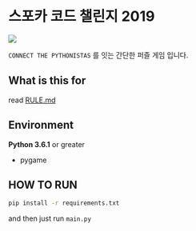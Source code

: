 # 스포카 코드 챌린지 2019

![](https://i.imgur.com/IJvbMtw.png)

`CONNECT THE PYTHONISTAS` 를 잇는 간단한 퍼즐 게임 입니다.

## What is this for

read [RULE.md](/RULE.md)

## Environment

**Python 3.6.1** or greater
- pygame

## HOW TO RUN

```bash
pip install -r requirements.txt
```
and then just run `main.py`

